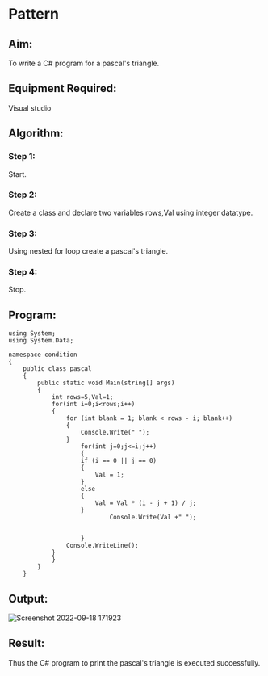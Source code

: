 # Pattern

## Aim:
To write a C# program for a pascal's triangle.
## Equipment Required:
Visual studio 
## Algorithm:
### Step 1:
Start.
### Step 2:
Create a class and declare two variables rows,Val using integer datatype.
### Step 3:
Using nested for loop create a pascal's triangle.
### Step 4:
Stop.
## Program:
```
using System;
using System.Data;

namespace condition
{
    public class pascal
    {
        public static void Main(string[] args)
        {
            int rows=5,Val=1;
            for(int i=0;i<rows;i++)
            {
                for (int blank = 1; blank < rows - i; blank++)
                {
                    Console.Write(" ");
                }
                    for(int j=0;j<=i;j++)
                    {
                    if (i == 0 || j == 0)
                    {
                        Val = 1;
                    }
                    else
                    {
                        Val = Val * (i - j + 1) / j;
                    }
                            Console.Write(Val +" ");
                        
                       
                    }
                Console.WriteLine();
            }
            }
        }
    }

```

## Output:
![Screenshot 2022-09-18 171923](https://user-images.githubusercontent.com/75234790/190900601-1b415038-ce37-4fc0-915f-4c047d676920.png)



## Result:
Thus the C# program to print the pascal's triangle is executed successfully.
